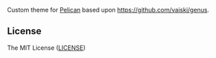 Custom theme for [Pelican](https://getpelican.com/) based upon
<https://github.com/vaiski/genus>.

## License

The MIT License ([LICENSE](LICENSE.txt))

<!--
custom/README.md
Copyright 2024 Keith Maxwell
SPDX-License-Identifier: CC0-1.0
-->
<!-- vim: set filetype=markdown.htmlCommentNoSpell : -->

